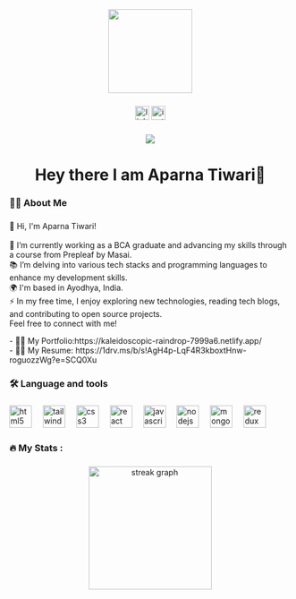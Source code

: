 <div align="center">
  <img height="150" src="https://user-images.githubusercontent.com/74038190/212747903-e9bdf048-2dc8-41f9-b973-0e72ff07bfba.gif"  />
</div>

###

<div align="center">
  <img src="https://img.shields.io/static/v1?message=LinkedIn&logo=linkedin&label=&color=0077B5&logoColor=white&labelColor=&style=for-the-badge" height="25" alt="linkedin logo"  />
  <img src="https://img.shields.io/static/v1?message=Instagram&logo=instagram&label=&color=E4405F&logoColor=white&labelColor=&style=for-the-badge" height="25" alt="instagram logo"  />
</div>

###

<div align="center">
  <img src="https://visitor-badge.laobi.icu/badge?page_id=AparnaTiwari889.AparnaTiwari889&"  />
</div>

###

<h1 align="center">Hey there  I am Aparna Tiwari👋</h1>

###

<h3 align="left">👩‍💻  About Me</h3>

###

<p align="left">👋 Hi, I'm Aparna Tiwari!<br><br>🔭 I’m currently working as a BCA graduate and advancing my skills through a course from Prepleaf by Masai.<br>📚 I’m delving into various tech stacks and programming languages to enhance my development skills.<br>🌍 I'm based in Ayodhya, India.<br>⚡ In my free time, I enjoy exploring new technologies, reading tech blogs, and contributing to open source projects.<br>Feel free to connect with me!</p>
- 👨‍💻 My Portfolio:https://kaleidoscopic-raindrop-7999a6.netlify.app/<br>
- 👨‍💻 My Resume: https://1drv.ms/b/s!AgH4p-LqF4R3kboxtHnw-roguozzWg?e=SCQ0Xu

###

<h3 align="left">🛠 Language and tools</h3>

###

<div align="left">
  <img src="https://cdn.jsdelivr.net/gh/devicons/devicon/icons/html5/html5-original.svg" height="40" alt="html5 logo"  />
  <img width="12" />
  <img src="https://cdn.jsdelivr.net/gh/devicons/devicon/icons/tailwindcss/tailwindcss-original-wordmark.svg" height="40" alt="tailwindcss logo"  />
  <img width="12" />
  <img src="https://cdn.jsdelivr.net/gh/devicons/devicon/icons/css3/css3-original.svg" height="40" alt="css3 logo"  />
  <img width="12" />
  <img src="https://cdn.jsdelivr.net/gh/devicons/devicon/icons/react/react-original.svg" height="40" alt="react logo"  />
  <img width="12" />
  <img src="https://cdn.jsdelivr.net/gh/devicons/devicon/icons/javascript/javascript-original.svg" height="40" alt="javascript logo"  />
  <img width="12" />
  <img src="https://cdn.jsdelivr.net/gh/devicons/devicon/icons/nodejs/nodejs-original.svg" height="40" alt="nodejs logo"  />
  <img width="12" />
  <img src="https://cdn.jsdelivr.net/gh/devicons/devicon/icons/mongodb/mongodb-original.svg" height="40" alt="mongodb logo"  />
  <img width="12" />
  <img src="https://cdn.jsdelivr.net/gh/devicons/devicon/icons/redux/redux-original.svg" height="40" alt="redux logo"  />
</div>

###

<h3 align="left">🔥   My Stats :</h3>

###

<div align="center">
  <img src="https://streak-stats.demolab.com?user=AparnaTiwari889&locale=en&mode=daily&theme=dark&hide_border=false&border_radius=5&order=3" height="220" alt="streak graph"  />
</div>

###
